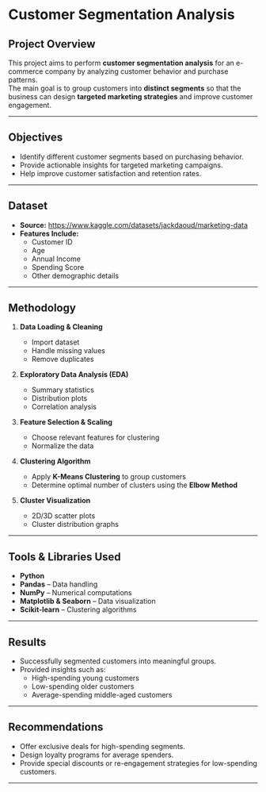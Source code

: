 # Customer Segmentation Analysis

##  Project Overview
This project aims to perform **customer segmentation analysis** for an e-commerce company by analyzing customer behavior and purchase patterns.  
The main goal is to group customers into **distinct segments** so that the business can design **targeted marketing strategies** and improve customer engagement.

---

##  Objectives
- Identify different customer segments based on purchasing behavior.
- Provide actionable insights for targeted marketing campaigns.
- Help improve customer satisfaction and retention rates.

---

##  Dataset
- **Source:** https://www.kaggle.com/datasets/jackdaoud/marketing-data
- **Features Include:**
  - Customer ID
  - Age
  - Annual Income
  - Spending Score
  - Other demographic details

---

##  Methodology
1. **Data Loading & Cleaning**
   - Import dataset
   - Handle missing values
   - Remove duplicates

2. **Exploratory Data Analysis (EDA)**
   - Summary statistics
   - Distribution plots
   - Correlation analysis

3. **Feature Selection & Scaling**
   - Choose relevant features for clustering
   - Normalize the data

4. **Clustering Algorithm**
   - Apply **K-Means Clustering** to group customers
   - Determine optimal number of clusters using the **Elbow Method**

5. **Cluster Visualization**
   - 2D/3D scatter plots
   - Cluster distribution graphs

---

##  Tools & Libraries Used
- **Python**
- **Pandas** – Data handling
- **NumPy** – Numerical computations
- **Matplotlib & Seaborn** – Data visualization
- **Scikit-learn** – Clustering algorithms

---

##  Results
- Successfully segmented customers into meaningful groups.
- Provided insights such as:
  - High-spending young customers
  - Low-spending older customers
  - Average-spending middle-aged customers

---

##  Recommendations
- Offer exclusive deals for high-spending segments.
- Design loyalty programs for average spenders.
- Provide special discounts or re-engagement strategies for low-spending customers.

---


